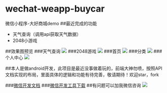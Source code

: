 # wechat-weapp-buycar
微信小程序-大好商城demo
##最近完成的功能
- 天气查询（调用api获取天气数据）
- 2048小游戏

##效果图预览
###天气查询
![](./weather.png)
###2048游戏
![](./2048.png)
###首页
![](./home.png)
###分类
![](./demo4.png)
###个人中心
![](./demo3.png)


##本人是做android开发，此项目是最近没事做着玩的，前端大神勿喷，按照API文档实现的布局，里面具体的逻辑和功能有待完善，敬请期待！欢迎star，fork


###[微信开发文档](https://mp.weixin.qq.com/debug/wxadoc/dev/api/?t=1475052047016)
###[微信开发工具下载](https://mp.weixin.qq.com/debug/wxadoc/dev/devtools/download.html?t=1475052055364)
##有问题可以加我微信咨询
![](./wx.jpeg)